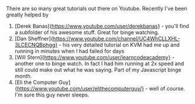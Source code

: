 There are so many great tutorials out there on Youtube. Recently I've been greatly helped by

1. [Derek Banas]{https://www.youtube.com/user/derekbanas} - you'll find a subfolder of his awesome stuff. Great for binge watching.
2. [Dan Sheffner]{https://www.youtube.com/channel/UC4WhCLLXHL-3LCECNQBphgg} - his very detailed tutorial on KVM had me up and running in minutes when I had failed for days
3. [Will Stern]{https://www.youtube.com/user/learncodeacademy} - another one to binge watch. In fact I had him running at 2x speed and still could make out what he was saying. Part of my Javascript binge month.
4. [Eli the Computer Guy]{https://www.youtube.com/user/elithecomputerguy/} - well of course. I'm sure this guy never sleeps.
